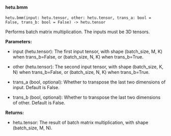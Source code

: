 #### hetu.bmm

```
hetu.bmm(input: hetu.tensor, other: hetu.tensor, trans_a: bool = False, trans_b: bool = False) -> hetu.tensor
```

Performs batch matrix multiplication. The inputs must be 3D tensors.

**Parameters:**

* input (hetu.tensor): The first input tensor, with shape (batch_size, M, K) when trans_b=False, or (batch_size, N, K) when trans_b=True.

* other (hetu.tensor): The second input tensor, with shape (batch_size, K, N) when trans_b=False, or (batch_size, N, K) when trans_b=True.

* trans_a (bool, optional): Whether to transpose the last two dimensions of input. Default is False.

* trans_b (bool, optional): Whether to transpose the last two dimensions of other. Default is False.

**Returns:**

* hetu.tensor: The result of batch matrix multiplication, with shape (batch_size, M, N).

